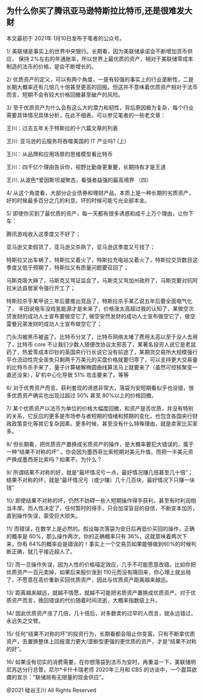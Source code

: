## 为什么你买了腾讯亚马逊特斯拉比特币,还是很难发大财

本文最初于 2021年 1月10日发布于笔者的公众号。

1/ 美联储是事实上的世界中央银行。长期看，因为美联储承诺会不断增加货币供应， 保持
2%左右的年通胀率，所以世界上最优质的资产，相对于美联储零成本制造的法币的价格，是会不断增长的。

2/ 优质资产的定义，可以有两个角度，一是有较强的事实上的行业垄断性，二是长期大概率还有几倍几十倍甚至更高的回报。但这并不意味着优质资产相对于法币而言，短期不会有较大价格回撤甚至破产的风险。

3/ 至于优质资产为什么会有这么大的潜力和韧性，背后原因极为复杂，每个行业需要具体情况具体分析，在此不细表。可以参见笔者的一些老文章：

王川：过去五年关于特斯拉的十六篇文章的列表

王川: 亚马逊的云服务将吞噬美国的 IT 产业吗? (上)

王川：从品牌和应用场景的思维模型看比特币

王川：四千亿个理由告诉你，视野比勤奋更重要，长期持有才是王道

王川: 从波色*爱因斯坦凝聚态，看强者益强的最高境界 （四）

4/ 从这个角度看，大部分企业债券和理财产品，本质上是一种长期的劣质资产，好的时候最多百分之几的利息，坏的时候可能亏光全部本金。

5/ 即使你买到了最优质的资产，每一天都有很多诱惑和成千上万个理由，让你下车：

腾讯游戏收入这季度又不好了；

亚马逊又卖假货了，亚马逊又杀熟了，亚马逊这季度又亏钱了；

特斯拉又出车祸了，特斯拉又着火了，特斯拉充电站又着火了，特斯拉交货数目这季度又低于预期了，特斯拉又有质量问题要召回了；

马斯克吸大麻了，马斯克又骂证监会了，马斯克又骂加州政府了，马斯克要对抗阿拉米达县居家令强行开工了；

特斯拉杀手某甲说三年后要推出竞品了，特斯拉杀手某乙说五年后要全面电气化了，
丰田说电车没戏氢能源才是未来了，价格涨太高超过我的认知了，某做空次贷发财的成功人士宣布要做空它了,
做空安然发财的成功人士宣布做空它了，做空雷曼兄弟发财的成功人士宣布做空它了；

门头沟被黑币被盗了，比特币分叉了，比特币网络太堵了费用太高以至于没人去用了，比特币 core
不让我们少数人随便改协议太邪恶了，某著名投资人说它是老鼠药了，热爱零成本印钞的英国央行行长说它没有前途了，某期货交易所大规模强行平仓流动性完全丧失只剩两千万美元的买盘价格就要归零了，可以支持更大交易量的比特币杀手来了，量子计算破解椭圆曲线算法马上就要来了（虽然可控核聚变一直还没来），矿机中心化导致
51% 攻击要来了，等等

6/ 对于优秀资产而言，获利套现的诱惑非常大，落袋为安短期看似乎也没错，很多优质资产确实也出现过超过 50% 甚至 80%以上的价格回撤。

7/ 某个优质资产以法币为单位的价格大幅度回撤，和资产是否优质，并没有特别的关系，它反应的更多是市场参与者短期的情绪和预期的变化，也包含各国央行财政政策变化等其它复杂因素。更多时候，甚至没有什么特殊理由，就是卖家比买家多。

8/ 但长期看，把优质资产置换成劣质资产的操作，是大概率要犯大错误的，属于一种“结果不对称的坏”
。你会因为墨西哥比索短期对美元升值，而把一半美元资产换成墨西哥比索吗？如果不，为什么？

9/ 所谓结果不对称的好，就是“最坏情况亏一点，最好情况赚几倍甚至几十倍”；结果不对称的坏，就是“最坏情况亏（或少赚）几十几百块，最好情况下只赚一块钱”

10/ 即使结果不对称的坏，仍然不妨碍一些人短期操作得手获利，甚至有时利润相当丰厚。而人性决定了，任何暂时的得手，只会加深盲目的自信，不断变本加厉，直到操作失误，蒙受巨大损失。

11/ 而错误，在数学上是必然的。假设每次落袋为安日后再低价买回的操作，正确的概率是 60%，那么操作两次，你的正确概率只有
36%，这就意味着两次下来，你有 64%的概率会是错误的！事实上一个交易员如果能够做到60%的时候判断正确，就几乎接近超人了。

12/ 而一旦操作失误，因为人性的价格喵定效应，几乎不可能愿意改错。比如你把优质资产一百元卖掉，如果后来股价涨到
110元而没有降回来，你心理上就出局了，不愿意在高价重新买回优质资产，因此与优质资产距离越来越远。

13/ 距离越来越远，就越不情愿，就越不可能把劣质资产置换成优质资产。对于优质资产而言，挽回错误的代价随着时间流逝，大概率指数级上升。

14/ 因此优质资产涨了几倍，几十倍后，对多数卖的过早的人而言，就永远错过，永远失之交臂。

15/ 任何“结果不对称的坏”的投资行为，长期看都会阻止你变富。只有不断拿优质资产，去置换整体上回报潜力更大/垄断型更强的更优质的资产，才是“结果不对称的好”。

16/ 如果没有切实的消费需要，在你想落袋到法币为安时，再重温一下，美联储明尼苏达分行总管，尼尔*卡什卡瑞老师 2020年三月和 CBS
的访谈中，一个震耳欲聋的宣示：“联储局有无限量的现金供应&#8221;。

@2021 硅谷王川 All Rights Reserved

